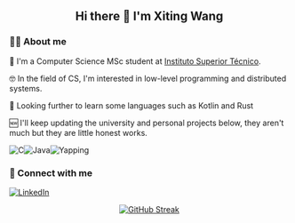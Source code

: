 <div align="center">
    <h2> Hi there 👋 I'm Xiting Wang
</div>

### 🙋‍♂️ About me
🏫 I'm a Computer Science MSc student at [Instituto Superior Técnico](https://tecnico.ulisboa.pt/). 

🤓 In the field of CS, I'm interested in low-level programming and distributed systems.

👀 Looking further to learn some languages such as Kotlin and Rust

🆕 I'll keep updating the university and personal projects below, they aren't much but they are little honest works.

![C](https://img.shields.io/badge/c-%2300599C.svg?style=for-the-badge&logo=c&logoColor=white)![Java](https://img.shields.io/badge/java-%23ED8B00.svg?style=for-the-badge&logo=openjdk&logoColor=white)![Yapping](https://img.shields.io/badge/%F0%9F%97%A3_yapping-badge?style=for-the-badge)


### 🤝 Connect with me
[![LinkedIn](https://img.shields.io/badge/LinkedIn-0077B5?style=for-the-badge&logo=linkedin&logoColor=white)](https://www.linkedin.com/in/xitingwang)

<div align="center">
    <a href="https://git.io/streak-stats"><img src="https://github-readme-streak-stats.herokuapp.com?user=OperandOverflow&theme=dark" alt="GitHub Streak" /></a>
</div>


<!--
**OperandOverflow/OperandOverflow** is a ✨ _special_ ✨ repository because its `README.md` (this file) appears on your GitHub profile.

Here are some ideas to get you started:

- 🔭 I’m currently working on ...
- 🌱 I’m currently learning ...
- 👯 I’m looking to collaborate on ...
- 🤔 I’m looking for help with ...
- 💬 Ask me about ...
- 📫 How to reach me: ...
- 😄 Pronouns: ...
- ⚡ Fun fact: ...
-->
